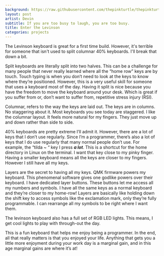 ```yaml
---
background: https://raw.githubusercontent.com/thepinkturtle/thepinkturtle.github.io/master/datascience/_posts/images/20200407_113205%20(1).jpg
layout: post
artist: Devin
subtitle: If you are too busy to laugh, you are too busy.
title: Enter the Levinson
categories: projects
---
```

The Levinson keyboard is great for a first time build. However, it's terrible for someone that isn't used to split columnar 40% keyboards. I'll break that down a bit. 

Split keyboards are literally split into two halves. This can be a challenge for many people that never really learned where all the “home row” keys are by touch. Touch typing is when you don’t need to look at the keys to know where they’re positioned. However, this is a very useful skill for someone that uses a keyboard most of the day. Having it split is nice because you have the freedom to move the keyboard around your desk. Which is great if you suffer from or, don’t want to suffer from, repetitive stress injury (RSI). 

Columnar, refers to the way the keys are laid out. The keys are in columns. No staggering about it. Most keyboards you see today are staggered. I like the columnar layout. It feels more natural for my fingers. They just move up and down rather than side to side.

40% keyboards are pretty extreme I’ll admit it. However, there are a lot of keys that I don’t use regularly. Since I’m a programmer, there’s also a lot of keys that I do use regularly that many normal people don’t use. For example, the “tilda ~ “ key I press ***a lot***. This is a shortcut for the home directory in Linux on the terminal. I want that key close to my pinky finger. Having a smaller keyboard means all the keys are closer to my fingers. However I still have all my keys.

Layers are the secret to having all my keys. QMK firmware powers my keyboard. This phenomenal software gives one godlike powers over their keyboard. I have dedicated layer buttons. These buttons let me access all my numbers and symbols. I have all the same keys as a normal keyboard and they’re closer to my home-row! Layers are basically like holding down the shift key to access symbols like the exclamation mark, only they’re fully programmable. I can rearrange all my symbols to be right where I want them. 

The levinson keyboard also has a full set of RGB LED lights. This means, I get cool lights to play with through-out the day. 

This is a fun keyboard that helps me enjoy being a programmer. In the end, all that really matters is that you enjoyed your life. Anything that gets you a little more enjoyment during your work day is a marginal gain, and in this age marginal gains are where it’s at!
